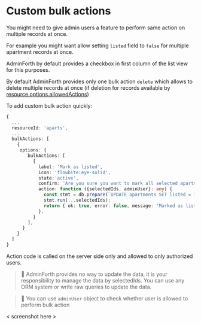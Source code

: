 # Custom bulk actions

You might need to give admin users a feature to perform same action on multiple records at once. 

For example you might want allow setting `listed` field to `false` for multiple apartment records at once. 

AdminForth by default provides a checkbox in first column of the list view for this purposes.
 
By default AdminForth provides only one bulk action `delete` which allows to delete multiple records at once 
(if deletion for records available by [resource.options.allowedActions](/docs/api/types/AdminForthConfig/type-aliases/AdminForthResource#optionsallowedactions))

To add custom bulk action quickly:

```ts
{
  ...
  resourceId: 'aparts',
  ...
  bulkActions: [
    {
     options: {
        bulkActions: [
          {
            label: 'Mark as listed',
            icon: 'flowbite:eye-solid',
            state:'active',
            confirm: 'Are you sure you want to mark all selected apartments as listed?',
            action: function ({selectedIds, adminUser}: any) {
              const stmt = db.prepare(`UPDATE apartments SET listed = 1 WHERE id IN (${selectedIds.map(() => '?').join(',')})`);
              stmt.run(...selectedIds);
              return { ok: true, error: false, message: 'Marked as listed' }
            },
          }
        ],
      }
    }
  ]
}
```

Action code is called on the server side only and allowed to only authorized users. 

> 🫨 AdminForth provides no way to update the data, it is your responsibility to manage the data by selectedIds. You can use any ORM system
> or write raw queries to update the data.

> 🫨 You can use `adminUser` object to check whether user is allowed to perform bulk action

< screenshot here >